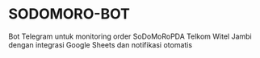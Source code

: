 # SODOMORO-BOT
Bot Telegram untuk monitoring order SoDoMoRoPDA Telkom Witel Jambi dengan integrasi Google Sheets dan notifikasi otomatis
